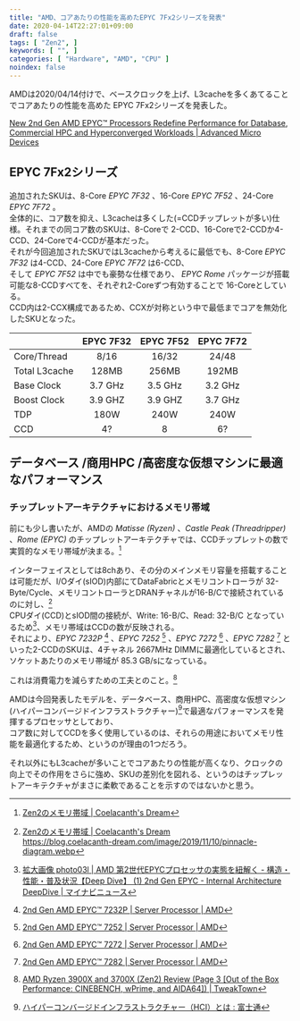 ```yaml
---
title: "AMD、コアあたりの性能を高めたEPYC 7Fx2シリーズを発表"
date: 2020-04-14T22:27:01+09:00
draft: false
tags: [ "Zen2", ]
keywords: [ "", ]
categories: [ "Hardware", "AMD", "CPU" ]
noindex: false
---
```


AMDは2020/04/14付けで、ベースクロックを上げ、L3cacheを多くあてることでコアあたりの性能を高めた EPYC 7Fx2シリーズを発表した。  

[New 2nd Gen AMD EPYC™ Processors Redefine Performance for Database, Commercial HPC and Hyperconverged Workloads | Advanced Micro Devices](https://ir.amd.com/news-releases/news-release-details/new-2nd-gen-amd-epyctm-processors-redefine-performance-database)

## EPYC 7Fx2シリーズ

追加されたSKUは、8-Core *EPYC 7F32* 、16-Core *EPYC 7F52* 、24-Core *EPYC 7F72* 。  
全体的に、コア数を抑え、L3cacheは多くした(=CCDチップレットが多い)仕様。それまでの同コア数のSKUは、8-Coreで 2-CCD、16-Coreで2-CCDか4-CCD、24-Coreで4-CCDが基本だった。  
それが今回追加されたSKUではL3cacheから考えるに最低でも、8-Core *EPYC 7F32* は4-CCD、24-Core *EPYC 7F72* は6-CCD、  
そして *EPYC 7F52* は中でも豪勢な仕様であり、 *EPYC Rome* パッケージが搭載可能な8-CCDすべてを、それぞれ2-Coreずつ有効することで 16-Coreとしている。  
CCD内は2-CCX構成であるため、CCXが対称という中で最低までコアを無効化したSKUとなった。  

| | EPYC 7F32 | EPYC 7F52 | EPYC 7F72 |
| :--- | :---: | :---: | :---: |
| Core/Thread | 8/16 | 16/32 | 24/48 |
| Total L3cache | 128MB | 256MB | 192MB |
| Base Clock | 3.7 GHz | 3.5 GHz | 3.2 GHz |
| Boost Clock | 3.9 GHZ | 3.9 GHZ | 3.7 GHz |
| TDP | 180W | 240W | 240W |
| CCD | 4? | 8 | 6?  |

## データベース /商用HPC /高密度な仮想マシンに最適なパフォーマンス
### チップレットアーキテクチャにおけるメモリ帯域
前にも少し書いたが、AMDの *Matisse (Ryzen)* 、*Castle Peak (Threadripper)* 、*Rome (EPYC)* のチップレットアーキテクチャでは、CCDチップレットの数で実質的なメモリ帯域が決まる。[^1]  

[^1]: [Zen2のメモリ帯域 | Coelacanth's Dream](/posts/2019/11/10/zen2-mbw/)

インターフェイスとしては8chあり、その分のメインメモリ容量を搭載することは可能だが、I/Oダイ(sIOD)内部にてDataFabricとメモリコントローラが 32-Byte/Cycle、メモリコントローラとDRANチャネルが16-B/Cで接続されているのに対し、[^2]  
CPUダイ(CCD)とsIOD間の接続が、Write: 16-B/C、Read: 32-B/C となっているため[^3]、メモリ帯域はCCDの数が反映される。  
それにより、*EPYC 7232P* [^6] 、*EPYC 7252* [^7] 、*EPYC 7272* [^8] 、*EPYC 7282* [^9] といった2-CCDのSKUは、4チャネル 2667MHz DIMMに最適化しているとされ、ソケットあたりのメモリ帯域が 85.3 GB/sになっている。  

[^2]: [Zen2のメモリ帯域 | Coelacanth's Dream](/posts/2019/11/10/zen2-mbw/)<br><https://blog.coelacanth-dream.com/image/2019/11/10/pinnacle-diagram.webp>
[^3]: [拡大画像 photo03l | AMD 第2世代EPYCプロセッサの実態を紐解く - 構造・性能・普及状況【Deep Dive】 (1) 2nd Gen EPYC - Internal Architecture DeepDive | マイナビニュース](https://news.mynavi.jp/photo/article/20190819-879251/images/photo03l.jpg)

[^6]: [2nd Gen AMD EPYC™ 7232P | Server Processor | AMD](https://www.amd.com/en/products/cpu/amd-epyc-7232p#product-specs)
[^7]: [2nd Gen AMD EPYC™ 7252 | Server Processor | AMD](https://www.amd.com/en/products/cpu/amd-epyc-7252#product-specs)
[^8]: [2nd Gen AMD EPYC™ 7272 | Server Processor | AMD](https://www.amd.com/en/products/cpu/amd-epyc-7272#product-specs)
[^9]: [2nd Gen AMD EPYC™ 7282 | Server Processor | AMD](https://www.amd.com/en/products/cpu/amd-epyc-7282#product-specs)

これは消費電力を減らすための工夫とのこと。[^4]

[^4]: [AMD Ryzen 3900X and 3700X (Zen2) Review (Page 3 [Out of the Box Performance: CINEBENCH, wPrime, and AIDA64]) | TweakTown](https://www.tweaktown.com/reviews/9051/amd-ryzen-3900x-3700x-zen2-review/index3.html)

AMDは今回発表したモデルを、データベース、商用HPC、高密度な仮想マシン(ハイパーコンバージドインフラストラクチャー)[^5]で最適なパフォーマンスを発揮するプロセッサとしており、  
コア数に対してCCDを多く使用しているのは、それらの用途においてメモリ性能を最適化するため、というのが理由の1つだろう。  

[^5]: [ハイパーコンバージドインフラストラクチャー（HCI）とは : 富士通](https://www.fujitsu.com/jp/products/computing/virtual/tech/term/hci/)

それ以外にもL3cacheが多いことでコアあたりの性能が高くなり、クロックの向上でその作用をさらに強め、SKUの差別化を図れる、というのはチップレットアーキテクチャがまさに柔軟であることを示すのではないかと思う。
